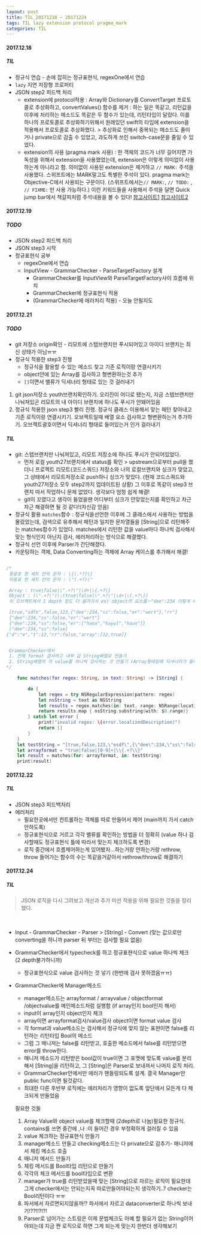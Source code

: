 ```yaml
---
layout: post
title: TIL_20171218 ~ 20171224
tags: TIL lazy extension protocol pragma_mark
categories: TIL
---
```


#### 2017.12.18

##### TIL
- 정규식 연습 - 손에 잡히는 정규표현식, regexOne에서 연습
- `lazy` 지연 저장형 프로퍼티
- JSON step2 피드백 처리
  - extension에 protocol적용 : Array와 Dictionary를 ConvertTarget 프로토콜로 추상화하고, convertValues() 함수를 제거 : 하는 일은 똑같고, 리턴값을 이후에 처리하는 메소드도 똑같은 두 함수가 있는데, 리턴타입이 달랐다. 이를 하나의 프로토콜로 추상화하기위해서 원래있던 swift의 타입에 extension을 적용해서 프로토콜로 추상화했다. > 추상화로 인해서 중복되는 메소드도 줄이거나 private으로 감출 수 있었고, 과도하게 쓰인 switch-case문을 줄일 수 있었다.
  - extension의 사용 (pragma mark 사용) : 한 객체의 코드가 너무 길어지면 가독성을 위해서 extension을 사용했었는데, extension은 이렇게 의미없이 사용하는게 아니라고 함. 의미없이 사용된 extension은 제거하고 `// MARK:` 주석을 사용했다. 스위프트에는 MARK말고도 특별한 주석이 있다. pragma mark는 Objective-C에서 사용되는 구문이다. (스위프트에서는`// MARK:`, `// TODO:` , `// FIXME:` 만 사용 가능하다.) 이런 키워드들을 사용해서 주석을 달면 Quick jump bar에서 책갈피처럼 주석내용을 볼 수 있다! [참고사이트1](https://stackoverflow.com/questions/35963128/swift-understanding-mark) [참고사이트2](https://littlebitesofcocoa.com/207-annotating-swift-with-marks-todo-s-and-fixme-s)

#### 2017.12.19
##### TODO
- JSON step2 피드백 처리
- JSON step3 시작
- 정규표현식 공부
  - regexOne에서 연습
  - InputView - GrammarChecker - ParseTargetFactory 설계
    - GrammarChecker를 InputView와 ParseTargetFactory사이 흐름에 위치
    - GrammarChecker에 정규표현식 적용
    - (GrammarChecker에 에러처리 적용) - 오늘 안될지도

#### 2017.12.21
##### TODO
- git 저장소 origin확인 - 리모트에 스텝브랜치만 푸시되어있고 아이디 브랜치는 최신 상태가 아님ㅠㅠ
- 정규식 적용한 step3 진행
  - 정규식을 활용할 수 있는 메소드 찾고 기존 로직이랑 연결시키기
  - object안에 있는 Array를 검사하고 형변환하는것 추가
  - `[]`이면서 밸류가 딕셔너리 형태로 있는 것 걸러내기
1. git json저장소 youth브랜치확인하기. 오리진이 어디로 됐는지, 지금 스텝브랜치만 나눠져있곤 리모트의 내 아이디 브랜치에 하나도 푸시가 안돼어있음
2. 정규식 적용한 json step3 빨리 진행. 정규식 클래스 이용해서 맞는 패턴 찾아내고 기존 로직이랑 연결시키기. 오브젝트일때 배열 요소 검사하고 형변환하는거 추가하기. 오브젝트괄호이면서 딕셔너리 형태로 들어있는거 인거 걸러내기

##### TIL
- git: 스텝브랜치만 나눠져있고, 리모트 저장소에 하나도 푸시가 안되어있었다.
  - 먼저 로컬 youth27브랜치에서 status를 확인 > upstream으로부터 pull을 했더니 프로젝트 리모트(코드스쿼드) 저장소와 나의 로컬브랜치와 싱크가 맞았고, 그 상태에서 리모트저장소로 push하니 싱크가 맞았다. (현재 코드스쿼드와 youth27저장소 모두 step2까지 업데이트된 상황) 그 이후로 똑같이 step3 브랜치 따서 작업하니 문제 없었다. 생각보다 엄청 쉽게 해결!
  - git이 꼬였다고 생각이 들었을땐 어디부터 싱크가 안맞았는지를 확인하고 차근차근 해결하면 될 것 같다!(자신감 얻음)
- 정규식 활용 `matches`함수 : 정규식을선언한 이후에 그 클래스에서 사용하는 방법을 몰랐었는데, 검색으로 유추해서 패턴과 일치한 문자열들을 [String]으로 리턴해주는 matches함수가 있었다. matches에서 리턴한 값을 value마다 하나씩 검사해서 맞는 형식인지 아닌지 검사, 에러처리하는 방식으로 해결했다.
- 정규식 선언 이후에 Parser가 간단해졌다.
- 카운팅하는 객체, Data Converting하는 객체에 Array 케이스를 추가해서 해결!

```Swift

/*
 중괄호 한 세트 안의 문자 : \{(.*?)\}
 따옴표 한 세트 안의 문자 : \"(.+?)\"

 Array : true|false|\".+?\"|\d+|\{.+?\}
 Object : (\".+?\")\:(true|false|\".+?\"|\d+|\[.+?\])
 이 오브젝트에서 1 depth 정도 더 들어가서 ex) object의 요소를ㅡ"dee":234 이렇게 떼어놨으면, 여기서 "ㅇㅇㅇ":ㅁㅁㅁ 인지 검사를 해야하는 것. 정규식 한 줄로 오브젝트 형태 체크랑, 그 안의 각각 요소가 "key":value 형태로 잘 들어왔는지 체크하기가 힘드니까. 차라리 전체에서 잘라진 작은 덩어리를 검사하는 다른 정규식을 하나 더 만들든가, 로직으로 처리하든가 해서 딕셔너리 형태가 맞는지 검사하는게 더 편한 방법일듯.

 [true,"sdfe",false,123,{"dee":234,"ss":false,"er":"wert"},"rr"]
 {"dee":234,"ss":false,"er":"wert"}
 {"dee":234,"ss":false,"er":["hana","hayul","haun"]}
 ["dee":234,"ss":false]
{"d":"e","t":12,"rr":false,"array":[12,true]}


 GrammarChecker에서
 1. 전체 format 검사하고 내부 값 String배열로 만들기
 2. String배열의 각 value를 하나씩 검사하는 것 만들기 (Array형태일때 딕셔너리가 들어오면 안되는것")
*/

    func matches(for regex: String, in text: String) -> [String] {

        do {
            let regex = try NSRegularExpression(pattern: regex)
            let nsString = text as NSString
            let results = regex.matches(in: text, range: NSRange(location: 0, length: nsString.length))
            return results.map { nsString.substring(with: $0.range)}
        } catch let error {
            print("invalid regex: \(error.localizedDescription)")
            return []
        }
    }
    let testString = "[true,false,123,\"esdf\",{\"dee\":234,\"ss\":false,\"er\":\"wert\"},\"rr\"]"
    let arrayformat = "true|false|[0-9]+|\\{.+?\\}"
    let result = matches(for: arrayformat, in: testString)
    print(result)


```

#### 2017.12.22
##### TIL
- JSON step3 피드백처리
- 에러처리
  - 필요한곳에서만 컨트롤하는 객체를 따로 만들어서 제어 (main까지 가서 catch안하도록)
  - 정규표현식으로 거르고 각각 밸류를 확인하는 방법을 더 정확히 (value 하나 검사할때도 정규표현식 틀에 따라서 맞는지 체크하도록 변경)
  - 로직 중간에서 흐름제어하는게 있어봤자...하는거랑 안하는거랑 rethrow, throw 들어가는 함수의 수는 똑같을거같아서 rethrow/throw로 해결하기


#### 2017.12.24
##### TIL
>JSON 로직을 다시 그려보고 개선과 추가 미션 적용을 위해 필요한 것들을 정리했다.

<br/>

- Input - GrammarChecker - Parser > [String] - Convert (맞는 값으로만 converting을 하니까 parser 뒤 부터는 검사할 필요 없음)
- GrammarChecker에서 typecheck를 하고 정규표현식으로 value 하나씩 체크 (2 depth불가하니까)
  - 정규표현식으로 value 검사하는 것 넣기 (한번에 검사 못하겠음ㅠㅠ)
- GrammarChecker에 Manager메소드
  - manager메소드는 arrayformat / arrayvalue / objectformat /objectvalue를 메인메소드처럼 실행함 (if array인지 bool인지 해서)
  - input이 array인지 object인지 체크
  - array이면 arrayformat검사/value검사 object이면 format value 검사
  - 각 format과 value메소드는 검사해서 정규식에 맞지 않는 표현이면 false를 리턴하는 리턴타입 Bool의 메소드
  - 그럼 그 매니저는 false를 리턴받고, 호출한 메소드에서 false를 리턴받으면 error를 throw한다.
  - 매니저 메소드가 리턴받은 bool값이 true이면 그 포맷에 맞도록 value를 분리해서 [String]을 리턴하고, 그 [String]은 Parser로 보내져서 나머지 로직 처리.
  - GrammarChecker안에서만 에러가 핸들링되도록 설계. 결국 Manager만 public func이면 될것같다.
  - 최대한 다른 후반부 로직에는 에러처리가 영향이 없도록 앞단에서 모든게 다 체크되게 만들었음

  필요한 것들
  1. Array Value와 object value를 체크할때 (2depth로 나눔)필요한 정규식.  contains를 쓰면 중간에 ,나 :이 들어간 경우 부정확하게 걸러질 수 있음
    1. value 체크하는 정규표현식 만들기
  2. manager메소드 만들고 checking메소드는 다 private으로 감추기- 매니저에서 체킹 메소드 호출
    1. 매니저 메서드 만들기
  3. 체킹 메서드를 Bool타입 리턴으로 만들기
    1. 각각의 체크 메서드를 bool타입으로 변환
  3. manager가 true를 리턴받았을때 맞는 [String]으로 자르는 로직이 필요한데 그게 checker에서는 안되는지꼭 따로만들어야되는지 생각하기..? checker는 Bool리턴이다 ㅠㅠ
    1. 파서에서 자르면되지않을까!? 파서에서 자르고 dataconverter로 하나씩 보내기!??!!?!?!
  4. Parser로 넘어가는 스트링은 이제 문법체크도 아예 할 필요가 없는 String이어야되는데 지금 짠 로직으로 하면 그게 되는게 맞는지 한번더 생각해보기
